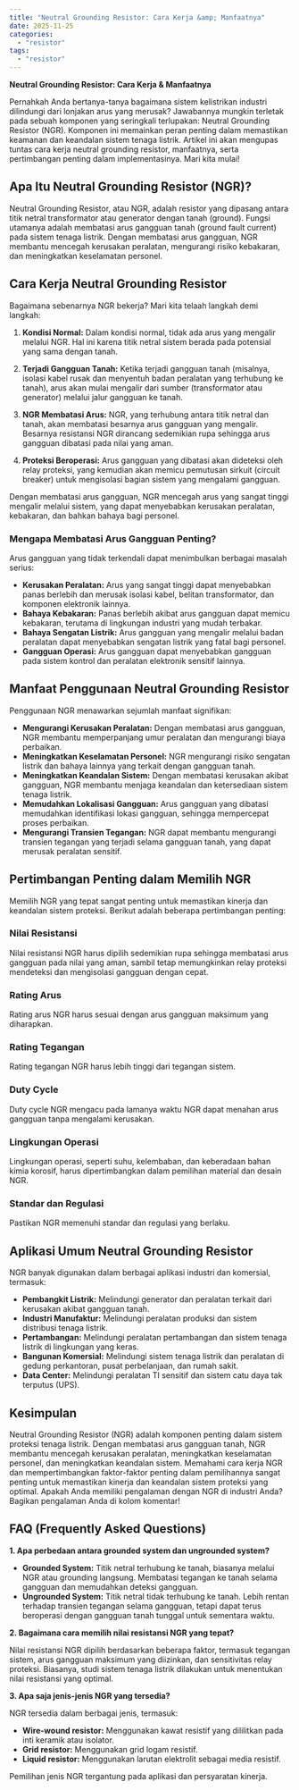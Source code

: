 ```yaml
---
title: "Neutral Grounding Resistor: Cara Kerja &amp; Manfaatnya"
date: 2025-11-25
categories: 
  - "resistor"
tags: 
  - "resistor"
---
```


**Neutral Grounding Resistor: Cara Kerja & Manfaatnya**

Pernahkah Anda bertanya-tanya bagaimana sistem kelistrikan industri dilindungi dari lonjakan arus yang merusak? Jawabannya mungkin terletak pada sebuah komponen yang seringkali terlupakan: Neutral Grounding Resistor (NGR). Komponen ini memainkan peran penting dalam memastikan keamanan dan keandalan sistem tenaga listrik. Artikel ini akan mengupas tuntas cara kerja neutral grounding resistor, manfaatnya, serta pertimbangan penting dalam implementasinya. Mari kita mulai!

## Apa Itu Neutral Grounding Resistor (NGR)?

Neutral Grounding Resistor, atau NGR, adalah resistor yang dipasang antara titik netral transformator atau generator dengan tanah (ground). Fungsi utamanya adalah membatasi arus gangguan tanah (ground fault current) pada sistem tenaga listrik. Dengan membatasi arus gangguan, NGR membantu mencegah kerusakan peralatan, mengurangi risiko kebakaran, dan meningkatkan keselamatan personel.

## Cara Kerja Neutral Grounding Resistor

Bagaimana sebenarnya NGR bekerja? Mari kita telaah langkah demi langkah:

1. **Kondisi Normal:** Dalam kondisi normal, tidak ada arus yang mengalir melalui NGR. Hal ini karena titik netral sistem berada pada potensial yang sama dengan tanah.
    
2. **Terjadi Gangguan Tanah:** Ketika terjadi gangguan tanah (misalnya, isolasi kabel rusak dan menyentuh badan peralatan yang terhubung ke tanah), arus akan mulai mengalir dari sumber (transformator atau generator) melalui jalur gangguan ke tanah.
    
3. **NGR Membatasi Arus:** NGR, yang terhubung antara titik netral dan tanah, akan membatasi besarnya arus gangguan yang mengalir. Besarnya resistansi NGR dirancang sedemikian rupa sehingga arus gangguan dibatasi pada nilai yang aman.
    
4. **Proteksi Beroperasi:** Arus gangguan yang dibatasi akan dideteksi oleh relay proteksi, yang kemudian akan memicu pemutusan sirkuit (circuit breaker) untuk mengisolasi bagian sistem yang mengalami gangguan.
    

Dengan membatasi arus gangguan, NGR mencegah arus yang sangat tinggi mengalir melalui sistem, yang dapat menyebabkan kerusakan peralatan, kebakaran, dan bahkan bahaya bagi personel.

### Mengapa Membatasi Arus Gangguan Penting?

Arus gangguan yang tidak terkendali dapat menimbulkan berbagai masalah serius:

- **Kerusakan Peralatan:** Arus yang sangat tinggi dapat menyebabkan panas berlebih dan merusak isolasi kabel, belitan transformator, dan komponen elektronik lainnya.
- **Bahaya Kebakaran:** Panas berlebih akibat arus gangguan dapat memicu kebakaran, terutama di lingkungan industri yang mudah terbakar.
- **Bahaya Sengatan Listrik:** Arus gangguan yang mengalir melalui badan peralatan dapat menyebabkan sengatan listrik yang fatal bagi personel.
- **Gangguan Operasi:** Arus gangguan dapat menyebabkan gangguan pada sistem kontrol dan peralatan elektronik sensitif lainnya.

## Manfaat Penggunaan Neutral Grounding Resistor

Penggunaan NGR menawarkan sejumlah manfaat signifikan:

- **Mengurangi Kerusakan Peralatan:** Dengan membatasi arus gangguan, NGR membantu memperpanjang umur peralatan dan mengurangi biaya perbaikan.
- **Meningkatkan Keselamatan Personel:** NGR mengurangi risiko sengatan listrik dan bahaya lainnya yang terkait dengan gangguan tanah.
- **Meningkatkan Keandalan Sistem:** Dengan membatasi kerusakan akibat gangguan, NGR membantu menjaga keandalan dan ketersediaan sistem tenaga listrik.
- **Memudahkan Lokalisasi Gangguan:** Arus gangguan yang dibatasi memudahkan identifikasi lokasi gangguan, sehingga mempercepat proses perbaikan.
- **Mengurangi Transien Tegangan:** NGR dapat membantu mengurangi transien tegangan yang terjadi selama gangguan tanah, yang dapat merusak peralatan sensitif.

## Pertimbangan Penting dalam Memilih NGR

Memilih NGR yang tepat sangat penting untuk memastikan kinerja dan keandalan sistem proteksi. Berikut adalah beberapa pertimbangan penting:

### Nilai Resistansi

Nilai resistansi NGR harus dipilih sedemikian rupa sehingga membatasi arus gangguan pada nilai yang aman, sambil tetap memungkinkan relay proteksi mendeteksi dan mengisolasi gangguan dengan cepat.

### Rating Arus

Rating arus NGR harus sesuai dengan arus gangguan maksimum yang diharapkan.

### Rating Tegangan

Rating tegangan NGR harus lebih tinggi dari tegangan sistem.

### Duty Cycle

Duty cycle NGR mengacu pada lamanya waktu NGR dapat menahan arus gangguan tanpa mengalami kerusakan.

### Lingkungan Operasi

Lingkungan operasi, seperti suhu, kelembaban, dan keberadaan bahan kimia korosif, harus dipertimbangkan dalam pemilihan material dan desain NGR.

### Standar dan Regulasi

Pastikan NGR memenuhi standar dan regulasi yang berlaku.

## Aplikasi Umum Neutral Grounding Resistor

NGR banyak digunakan dalam berbagai aplikasi industri dan komersial, termasuk:

- **Pembangkit Listrik:** Melindungi generator dan peralatan terkait dari kerusakan akibat gangguan tanah.
- **Industri Manufaktur:** Melindungi peralatan produksi dan sistem distribusi tenaga listrik.
- **Pertambangan:** Melindungi peralatan pertambangan dan sistem tenaga listrik di lingkungan yang keras.
- **Bangunan Komersial:** Melindungi sistem tenaga listrik dan peralatan di gedung perkantoran, pusat perbelanjaan, dan rumah sakit.
- **Data Center:** Melindungi peralatan TI sensitif dan sistem catu daya tak terputus (UPS).

## Kesimpulan

Neutral Grounding Resistor (NGR) adalah komponen penting dalam sistem proteksi tenaga listrik. Dengan membatasi arus gangguan tanah, NGR membantu mencegah kerusakan peralatan, meningkatkan keselamatan personel, dan meningkatkan keandalan sistem. Memahami cara kerja NGR dan mempertimbangkan faktor-faktor penting dalam pemilihannya sangat penting untuk memastikan kinerja dan keandalan sistem proteksi yang optimal. Apakah Anda memiliki pengalaman dengan NGR di industri Anda? Bagikan pengalaman Anda di kolom komentar!

## FAQ (Frequently Asked Questions)

**1\. Apa perbedaan antara grounded system dan ungrounded system?**

- **Grounded System:** Titik netral terhubung ke tanah, biasanya melalui NGR atau grounding langsung. Membatasi tegangan ke tanah selama gangguan dan memudahkan deteksi gangguan.
- **Ungrounded System:** Titik netral tidak terhubung ke tanah. Lebih rentan terhadap transien tegangan selama gangguan, tetapi dapat terus beroperasi dengan gangguan tanah tunggal untuk sementara waktu.

**2\. Bagaimana cara memilih nilai resistansi NGR yang tepat?**

Nilai resistansi NGR dipilih berdasarkan beberapa faktor, termasuk tegangan sistem, arus gangguan maksimum yang diizinkan, dan sensitivitas relay proteksi. Biasanya, studi sistem tenaga listrik dilakukan untuk menentukan nilai resistansi yang optimal.

**3\. Apa saja jenis-jenis NGR yang tersedia?**

NGR tersedia dalam berbagai jenis, termasuk:

- **Wire-wound resistor:** Menggunakan kawat resistif yang dililitkan pada inti keramik atau isolator.
- **Grid resistor:** Menggunakan grid logam resistif.
- **Liquid resistor:** Menggunakan larutan elektrolit sebagai media resistif.

Pemilihan jenis NGR tergantung pada aplikasi dan persyaratan kinerja.
